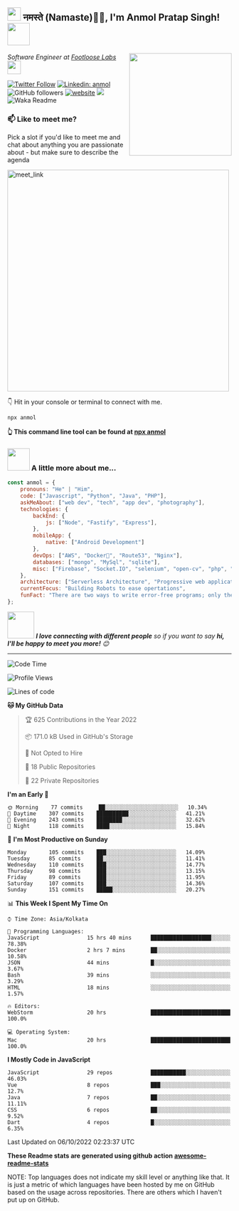 <h2><img src="https://emojis.slackmojis.com/emojis/images/1531849430/4246/blob-sunglasses.gif?1531849430" width="30"/> नमस्ते (Namaste)🙏🏻, I'm Anmol Pratap Singh! <img src="https://media.giphy.com/media/12oufCB0MyZ1Go/giphy.gif" width="50"></h2>
<img align='right' src="https://media.giphy.com/media/M9gbBd9nbDrOTu1Mqx/giphy.gif" width="230">
<p><em>Software Engineer at <a href="https://www.footloose.io/">Footloose Labs
</a><img src="https://media.giphy.com/media/WUlplcMpOCEmTGBtBW/giphy.gif" width="30"> 
</em></p>

[![Twitter Follow](https://img.shields.io/twitter/follow/misteranmol?label=Follow)](https://twitter.com/intent/follow?screen_name=misteranmol)
[![Linkedin: anmol](https://img.shields.io/badge/-anmol-blue?style=flat-square&logo=Linkedin&logoColor=white&link=https://www.linkedin.com/in/anmol-p-singh/)](https://www.linkedin.com/in/anmol098/)
![GitHub followers](https://img.shields.io/github/followers/anmol098?label=Follow&style=social)
[![website](https://img.shields.io/badge/Website-46a2f1.svg?&style=flat-square&logo=Google-Chrome&logoColor=white&link=https://anmolsingh.me/)](https://anmolsingh.me/)
![](https://visitor-badge.glitch.me/badge?page_id=anmol098.anmol098)
![Waka Readme](https://github.com/anmol098/anmol098/workflows/Waka%20Readme/badge.svg)

### 📫 Like to meet me?

Pick a slot if you'd like to meet me and chat about anything you are passionate about - but make sure to describe the agenda

<a href="https://calendly.com/anmol098/30min" target="_blank"><img width="498" alt="meet_link" src="https://user-images.githubusercontent.com/15426564/144297439-f530f383-e73e-41e0-9914-a9b7d3f432e5.png"></a>

👇 Hit in your console or terminal to connect with me.

```bash
npx anmol
```
**👆 This command line tool can be found at [npx anmol](https://github.com/anmol098/npx_card)**

### <img src="https://media.giphy.com/media/VgCDAzcKvsR6OM0uWg/giphy.gif" width="50"> A little more about me...  

```javascript
const anmol = {
    pronouns: "He" | "Him",
    code: ["Javascript", "Python", "Java", "PHP"],
    askMeAbout: ["web dev", "tech", "app dev", "photography"],
    technologies: {
        backEnd: {
            js: ["Node", "Fastify", "Express"],
        },
        mobileApp: {
            native: ["Android Development"]
        },
        devOps: ["AWS", "Docker🐳", "Route53", "Nginx"],
        databases: ["mongo", "MySql", "sqlite"],
        misc: ["Firebase", "Socket.IO", "selenium", "open-cv", "php", "SuiteApp"]
    },
    architecture: ["Serverless Architecture", "Progressive web applications", "Single page applications"],
    currentFocus: "Building Robots to ease opertations",
    funFact: "There are two ways to write error-free programs; only the third one works"
};
```

<img src="https://media.giphy.com/media/LnQjpWaON8nhr21vNW/giphy.gif" width="60"> <em><b>I love connecting with different people</b> so if you want to say <b>hi, I'll be happy to meet you more!</b> 😊</em>

---
<!--START_SECTION:waka-->
![Code Time](http://img.shields.io/badge/Code%20Time-1%2C957%20hrs%203%20mins-blue)

![Profile Views](http://img.shields.io/badge/Profile%20Views-1091-blue)

![Lines of code](https://img.shields.io/badge/From%20Hello%20World%20I%27ve%20Written-1%20Million%20lines%20of%20code-blue)

**🐱 My GitHub Data** 

> 🏆 625 Contributions in the Year 2022
 > 
> 📦 171.0 kB Used in GitHub's Storage 
 > 
> 🚫 Not Opted to Hire
 > 
> 📜 18 Public Repositories 
 > 
> 🔑 22 Private Repositories  
 > 
**I'm an Early 🐤** 

```text
🌞 Morning    77 commits     ██░░░░░░░░░░░░░░░░░░░░░░░   10.34% 
🌆 Daytime    307 commits    ██████████░░░░░░░░░░░░░░░   41.21% 
🌃 Evening    243 commits    ████████░░░░░░░░░░░░░░░░░   32.62% 
🌙 Night      118 commits    ████░░░░░░░░░░░░░░░░░░░░░   15.84%

```
📅 **I'm Most Productive on Sunday** 

```text
Monday       105 commits    ███░░░░░░░░░░░░░░░░░░░░░░   14.09% 
Tuesday      85 commits     ██░░░░░░░░░░░░░░░░░░░░░░░   11.41% 
Wednesday    110 commits    ███░░░░░░░░░░░░░░░░░░░░░░   14.77% 
Thursday     98 commits     ███░░░░░░░░░░░░░░░░░░░░░░   13.15% 
Friday       89 commits     ███░░░░░░░░░░░░░░░░░░░░░░   11.95% 
Saturday     107 commits    ███░░░░░░░░░░░░░░░░░░░░░░   14.36% 
Sunday       151 commits    █████░░░░░░░░░░░░░░░░░░░░   20.27%

```


📊 **This Week I Spent My Time On** 

```text
⌚︎ Time Zone: Asia/Kolkata

💬 Programming Languages: 
JavaScript               15 hrs 40 mins      ███████████████████░░░░░░   78.38% 
Docker                   2 hrs 7 mins        ██░░░░░░░░░░░░░░░░░░░░░░░   10.58% 
JSON                     44 mins             █░░░░░░░░░░░░░░░░░░░░░░░░   3.67% 
Bash                     39 mins             ░░░░░░░░░░░░░░░░░░░░░░░░░   3.29% 
HTML                     18 mins             ░░░░░░░░░░░░░░░░░░░░░░░░░   1.57%

🔥 Editors: 
WebStorm                 20 hrs              █████████████████████████   100.0%

💻 Operating System: 
Mac                      20 hrs              █████████████████████████   100.0%

```

**I Mostly Code in JavaScript** 

```text
JavaScript               29 repos            ███████████░░░░░░░░░░░░░░   46.03% 
Vue                      8 repos             ███░░░░░░░░░░░░░░░░░░░░░░   12.7% 
Java                     7 repos             ██░░░░░░░░░░░░░░░░░░░░░░░   11.11% 
CSS                      6 repos             ██░░░░░░░░░░░░░░░░░░░░░░░   9.52% 
Dart                     4 repos             █░░░░░░░░░░░░░░░░░░░░░░░░   6.35%

```



 Last Updated on 06/10/2022 02:23:37 UTC
<!--END_SECTION:waka-->

**These Readme stats are generated using github action [awesome-readme-stats](https://github.com/anmol098/waka-readme-stats)**

NOTE: Top languages does not indicate my skill level or anything like that. It is just a metric of which languages have been hosted by me on GitHub based on the usage across repositories. There are others which I haven't put up on GitHub.
<!--stackedit_data:
eyJoaXN0b3J5IjpbMTI2NjU1ODI4OCwtMTU1MDQ0NTAwOSwtMT
YyMTcyNTA5XX0=
-->